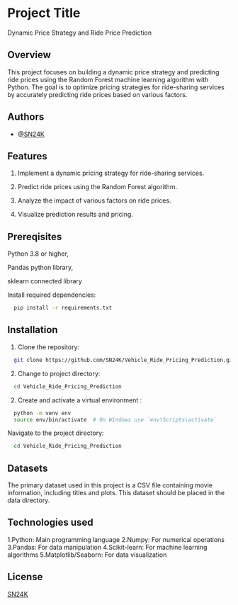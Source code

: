 
# Project Title

Dynamic Price Strategy and Ride Price Prediction

## Overview

This project focuses on building a dynamic price strategy and predicting ride prices using the Random Forest machine learning algorithm with Python. The goal is to optimize pricing strategies for ride-sharing services by accurately predicting ride prices based on various factors.

## Authors

- [@SN24K](https://github.com/SN24K)



## Features

1. Implement a dynamic pricing strategy for ride-sharing services.

2. Predict ride prices using the Random Forest algorithm.

3. Analyze the impact of various factors on ride prices.

4. Visualize prediction results and pricing.



## Prereqisites

Python 3.8 or higher,

Pandas python library,

sklearn connected library



Install required dependencies:

```bash
  pip install -r requirements.txt
```

## Installation

1. Clone the repository:

```bash
  git clone https://github.com/SN24K/Vehicle_Ride_Pricing_Prediction.git
```
2. Change to project directory:
```bash
  cd Vehicle_Ride_Pricing_Prediction
```
2. Create and activate a virtual environment :
   
```bash
  python -m venv env
  source env/bin/activate  # On Windows use `env\Scripts\activate`
```

Navigate to the project directory:

```bash
  cd Vehicle_Ride_Pricing_Prediction
```

## Datasets
The primary dataset used in this project is a CSV file containing movie information, including titles and plots. This dataset should be placed in the data directory.

## Technologies used

1.Python: Main programming language
2.Numpy: For numerical operations
3.Pandas: For data manipulation
4.Scikit-learn: For machine learning algorithms
5.Matplotlib/Seaborn: For data visualization


## License

[SN24K](https://github.com/SN24K)

